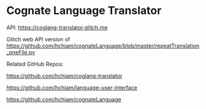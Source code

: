 # Cognate Language Translator

API: <a href="https://coglang-translator.glitch.me" target="_blank">https://coglang-translator.glitch.me</a>

Glitch web API version of <a href="https://github.com/hchiam/cognateLanguage/blob/master/repeatTranslation_oneFile.py" target="_blank">
https://github.com/hchiam/cognateLanguage/blob/master/repeatTranslation_oneFile.py</a>

Related GitHub Repos:

<a href="https://github.com/hchiam/coglang-translator" target="_blank">https://github.com/hchiam/coglang-translator</a>

<a href="https://github.com/hchiam/language-user-interface" target="_blank">https://github.com/hchiam/language-user-interface</a>

<a href="https://github.com/hchiam/cognateLanguage" target="_blank">https://github.com/hchiam/cognateLanguage</a>
